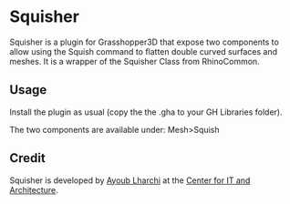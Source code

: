 # Squisher
Squisher is a plugin for Grasshopper3D that expose two components to allow using the Squish command to flatten double curved surfaces and meshes. It is a wrapper of the Squisher Class from RhinoCommon.

## Usage
Install the plugin as usual (copy the the .gha to your GH Libraries folder).

The two components are available under: Mesh>Squish

## Credit
Squisher is developed by [Ayoub Lharchi](<https://www.lharchi.com>) at the [Center for IT and Architecture](<https://royaldanishacademy.com/CITA>).
